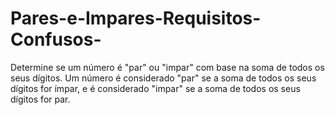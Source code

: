 # Pares-e-Impares-Requisitos-Confusos-
Determine se um número é "par" ou "impar" com base na soma de todos os seus dígitos. Um número é considerado "par" se a soma de todos os seus dígitos for ímpar, e é considerado "impar" se a soma de todos os seus dígitos for par.
